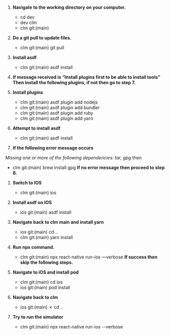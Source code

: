 1. **Navigate to the working directory on your computer.**
	- cd dev
	- dev clm
	- clm git:(main)

2. **Do a git pull to update files.**
	- clm git:(main) git pull

3. **Install asdf**
	- clm git:(main) asdf install
		
4. **If message received is “Install plugins first to be able to install tools” Then install the following plugins, if not then go to step 7.** 

5. **Install plugins**
	- clm git:(main) asdf plugin add nodejs                  
	- clm git:(main) asdf plugin add bundler
	- clm git:(main) asdf plugin add ruby 
	- clm git:(main) asdf plugin add yarn

6. **Attempt to install asdf**
	- clm git:(main) asdf install

7. **If the following error message occurs**
   
*Missing one or more of the following dependencies: tar, gpg* then

   - clm git:(main) brew install gpg
	**If no error message then proceed to step 8.**
		
1. **Switch to IOS**

	- clm git:(main) ios

9. **Install asdf on IOS**

	- ios git:(main) asdf install

10. **Navigate back to clm main and install yarn**

	- ios git:(main) cd ..
	- clm git:(main) yarn install


11. **Run npx command.**

	- clm git:(main) npx react-native run-ios —verbose
		**If success then skip the following steps.**

12. **Navigate to iOS and install pod**

	- clm git:(main) cd ios
	- ios git:(main) pod install

13. **Navigate back to clm**
	- ios git:(main) ✗ cd ..
	

14. **Try to run the simulator**
	- clm git:(main)  npx react-native run-ios --verbose
